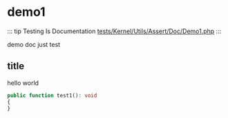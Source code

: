 # demo1

::: tip Testing Is Documentation
[tests/Kernel/Utils/Assert/Doc/Demo1.php](https://github.com/hunzhiwange/framework/blob/master/tests/Kernel/Utils/Assert/Doc/Demo1.php)
:::
    
demo doc
just test


## title

hello
world


``` php
public function test1(): void
{
}
```